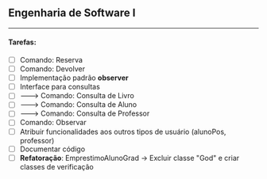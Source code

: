 ## Engenharia de Software I
---
#### Tarefas:
- [ ] Comando: Reserva
- [ ] Comando: Devolver
- [ ] Implementação padrão **observer**
- [ ] Interface para consultas
- [ ] ---> Comando: Consulta de Livro
- [ ] ---> Comando: Consulta de Aluno
- [ ] ---> Comando: Consulta de Professor
- [ ] Comando: Observar
- [ ] Atribuir funcionalidades aos outros tipos de usuário (alunoPos, professor)
- [ ] Documentar código
- [ ] **Refatoração**: EmprestimoAlunoGrad -> Excluir classe "God" e criar classes de verificação
